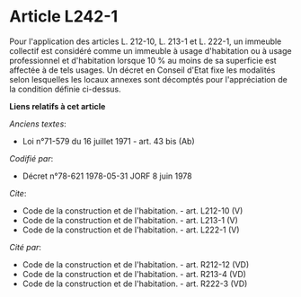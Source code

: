 # Article L242-1

Pour l'application des articles L. 212-10, L. 213-1 et L. 222-1, un immeuble collectif est considéré comme un immeuble à
usage d'habitation ou à usage professionnel et d'habitation lorsque 10 % au moins de sa superficie est affectée à de tels
usages. Un décret en Conseil d'Etat fixe les modalités selon lesquelles les locaux annexes sont décomptés pour l'appréciation
de la condition définie ci-dessus.

**Liens relatifs à cet article**

_Anciens textes_:

  - Loi n°71-579 du 16 juillet 1971 - art. 43 bis (Ab)

_Codifié par_:

  - Décret n°78-621 1978-05-31 JORF 8 juin 1978

_Cite_:

  - Code de la construction et de l'habitation. - art. L212-10 (V)
  - Code de la construction et de l'habitation. - art. L213-1 (V)
  - Code de la construction et de l'habitation. - art. L222-1 (V)

_Cité par_:

  - Code de la construction et de l'habitation. - art. R212-12 (VD)
  - Code de la construction et de l'habitation. - art. R213-4 (VD)
  - Code de la construction et de l'habitation. - art. R222-3 (VD)
